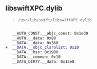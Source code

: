 ## libswiftXPC.dylib

> `/usr/lib/swift/libswiftXPC.dylib`

```diff

   __AUTH_CONST.__objc_const: 0x1e30
   __AUTH.__data: 0x80
   __DATA.__data: 0x360
+  __DATA.__objc_clsrolist: 0x20
   __DATA.__bss: 0x1900
   __DATA.__common: 0x10
   __DATA_DIRTY.__data: 0x12e8

```
